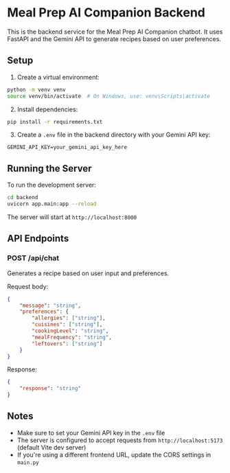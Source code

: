 # Meal Prep AI Companion Backend

This is the backend service for the Meal Prep AI Companion chatbot. It uses FastAPI and the Gemini API to generate recipes based on user preferences.

## Setup

1. Create a virtual environment:
```bash
python -m venv venv
source venv/bin/activate  # On Windows, use: venv\Scripts\activate
```

2. Install dependencies:
```bash
pip install -r requirements.txt
```

3. Create a `.env` file in the backend directory with your Gemini API key:
```
GEMINI_API_KEY=your_gemini_api_key_here
```

## Running the Server

To run the development server:
```bash
cd backend
uvicorn app.main:app --reload
```

The server will start at `http://localhost:8000`

## API Endpoints

### POST /api/chat
Generates a recipe based on user input and preferences.

Request body:
```json
{
    "message": "string",
    "preferences": {
        "allergies": ["string"],
        "cuisines": ["string"],
        "cookingLevel": "string",
        "mealFrequency": "string",
        "leftovers": ["string"]
    }
}
```

Response:
```json
{
    "response": "string"
}
```

## Notes
- Make sure to set your Gemini API key in the `.env` file
- The server is configured to accept requests from `http://localhost:5173` (default Vite dev server)
- If you're using a different frontend URL, update the CORS settings in `main.py` 